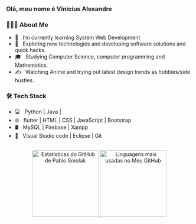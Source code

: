 ### Olá, meu nome é Vinicius Alexandre

<div>
<h3> 👨🏻‍💻 About Me </h3>

- 🔭 &nbsp; I’m currently learning System Web Development
- 🤔 &nbsp; Exploring new technologies and developing software solutions and quick hacks.
- 🎓 &nbsp; Studying Computer Science, computer programming and Mathematics.
- ✍️ &nbsp; Watching Anime and trying out latest design trends as hobbies/side hustles.

<h3>🛠 Tech Stack</h3>

- 💻 &nbsp; Python | Java | 
- 🌐 &nbsp;  flutter | HTML | CSS | JavaScript | Bootstrap 
- 🛢 &nbsp; MySQL | Firebase | Xampp
- 🔧 &nbsp; Visual Studio code | Eclipse | Git

<br>
<div align="center">
  <a href="https://github.com/ViniciusAlexandreBraz">
    <img height="180em" src="https://github-readme-stats.vercel.app/api?username=ViniciusAlexandreBraz&show_icons=true&theme=radical&include_all_commits=true&count_private=true" alt="Estatísticas do GitHub de Pablo Smolak"/>
    <img height="180em" src="https://github-readme-stats.vercel.app/api/top-langs/?username=ViniciusAlexandreBraz&layout=compact&langs_count=16&theme=radical" alt="Linguagens mais usadas no Meu GitHub"/>
  </a>
</div>
</div>

</br>

